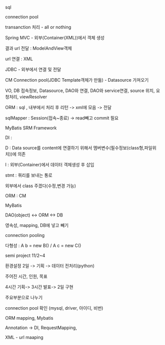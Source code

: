 sql

connection pool

transanction 처리 - all or nothing



Spring MVC - 외부(Container(XML))에서 객체 생성

결과 url 전달 : ModelAndView객체

url 연결 : XML



JDBC - 외부에서 연결 및 전달

CM Connection pool(JDBC Template객체가 만듦) - Datasource 가져오기

VO, DB 접속정보, Datasource, DAO와 연결, DAO와 service연결, source 위치, 요청처리, viewResolver

ORM : sql , 내부에서 처리 후 리턴 -> xml에 모음 -> 전달

sqlMapper : Session(접속~종료) -> read빼고 commit 필요



MyBatis SRM Framework



DI : 

D : Data source를 content에 연결하기 위해서  멤버변수(필수정보(class형,파일위치))에 의존

I : 외부(Container)에서 데이터 객체생성 후 삽입

stmt : 쿼리를 보내는 통로

외부에서 class 주겠다(수정,변경 가능)



ORM : CM 

MyBatis

DAO(object) <-> ORM <-> DB 

영속성, mapping, DB에 넣고 빼기

connection pooling



다형성 : A b = new B()   /   A c = new C()



semi project 11/2~4

환경설정 2일 -> 기획 -> 데이터 전처리(python)

주어진 시간, 인원, 목표

4시간 기획-> 3시간 발표-> 2일 구현

주요부분으로 나누기



connection pool 확인 (mysql, driver, 아이디, 비번)

ORM mapping, Mybatis

Annotation -> DI, RequestMapping, 

XML - url maaping
